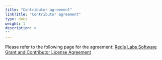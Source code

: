 ```yaml
---
title: "Contributor agreement"
linkTitle: "Contributor agreement"
type: docs
weight: 1
description: >
""
---
```


Please refer to the following page for the agreement: [Redis Labs Software Grant and Contributor License Agreement](https://cla-assistant.io/RedisGraph/RedisGraph)
